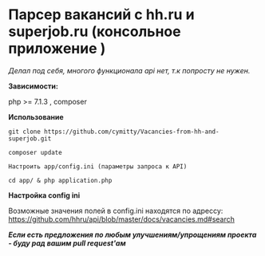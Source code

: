 # Парсер вакансий с hh.ru и superjob.ru (консольное приложение )

_Делал под себя, многого функционала api нет, т.к попросту не нужен._

**Зависимости:**

php >= 7.1.3 , composer

**Использование**

`git clone https://github.com/cymitty/Vacancies-from-hh-and-superjob.git`

`composer update`

`Настроить app/config.ini (параметры запроса к API)`

`cd app/ & php application.php`

**Настройка config ini**

Возможные значения полей в config.ini находятся по адрессу: 
https://github.com/hhru/api/blob/master/docs/vacancies.md#search

**_Если есть предложения по любым улучшениям/упрощениям проекта - буду рад вашим pull request'ам_**

